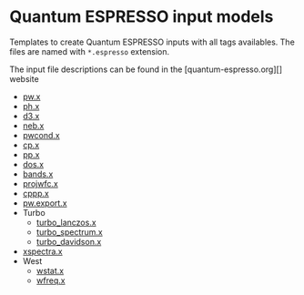 # Quantum ESPRESSO input models #

Templates to create Quantum ESPRESSO inputs with all tags availables.
The files are named with `*.espresso` extension.

The input file descriptions can be found in the [quantum-espresso.org][]
website

* [pw.x](http://www.quantum-espresso.org/wp-content/uploads/Doc/INPUT_PW.html)
* [ph.x](http://www.quantum-espresso.org/wp-content/uploads/Doc/INPUT_PH.html)
* [d3.x](http://www.quantum-espresso.org/wp-content/uploads/Doc/INPUT_D3.html)
* [neb.x](http://www.quantum-espresso.org/wp-content/uploads/Doc/INPUT_NEB.html)
* [pwcond.x](http://www.quantum-espresso.org/wp-content/uploads/Doc/INPUT_PWCOND.html)
* [cp.x](http://www.quantum-espresso.org/wp-content/uploads/Doc/INPUT_CP.html)
* [pp.x](http://www.quantum-espresso.org/wp-content/uploads/Doc/INPUT_PP.html)
* [dos.x](http://www.quantum-espresso.org/wp-content/uploads/Doc/INPUT_DOS.html)
* [bands.x](http://www.quantum-espresso.org/wp-content/uploads/Doc/INPUT_BANDS.html)
* [projwfc.x](http://www.quantum-espresso.org/wp-content/uploads/Doc/INPUT_PROJWFC.html)
* [cppp.x](http://www.quantum-espresso.org/wp-content/uploads/Doc/INPUT_CPPP.html)
* [pw.export.x](http://www.quantum-espresso.org/wp-content/uploads/Doc/INPUT_pw_export.html)
* Turbo
    - [turbo\_lanczos.x](http://www.quantum-espresso.org/wp-content/uploads/Doc/INPUT_Lanczos.html)
    - [turbo\_spectrum.x](http://www.quantum-espresso.org/wp-content/uploads/Doc/INPUT_Spectrum.html)
    - [turbo\_davidson.x](http://www.quantum-espresso.org/wp-content/uploads/Doc/INPUT_Davidson.html)
* [xspectra.x](http://www.quantum-espresso.org/wp-content/uploads/Doc/INPUT_XSpectra.txt)
* West
    - [wstat.x](http://www.west-code.org/doc/INPUT_WSTAT.html)
    - [wfreq.x](http://www.west-code.org/doc/INPUT_WFREQ.html)
